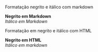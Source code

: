 <!-- Primeira digitação -->
Formatação negrito e itálico com markdown

**Negrito em Markdown** 
<br>
*Itálico em Markdown*

<!-- Segunda digitação -->
<p> Formatação em negrito e itálico com HTML </p>

<strong>Negrito em HTML</strong><br>
<em>Itálico em markdown</em>
 
 <!-- Tag br para quebra de linha -->

